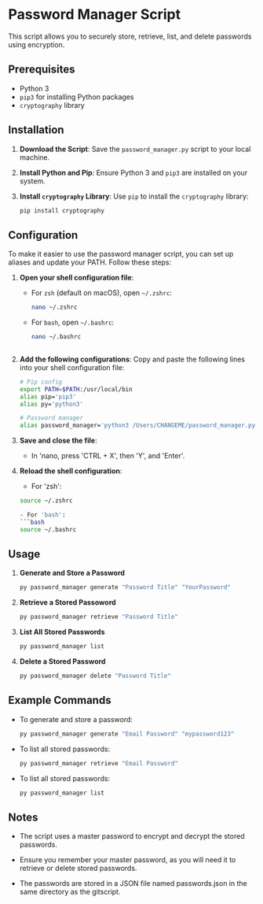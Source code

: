 # Password Manager Script

This script allows you to securely store, retrieve, list, and delete passwords using encryption. 

## Prerequisites

- Python 3
- `pip3` for installing Python packages
- `cryptography` library

## Installation

1. **Download the Script**:
   Save the `password_manager.py` script to your local machine.

2. **Install Python and Pip**:
   Ensure Python 3 and `pip3` are installed on your system.

3. **Install `cryptography` Library**:
   Use `pip` to install the `cryptography` library:

   ```bash
   pip install cryptography

## Configuration

To make it easier to use the password manager script, you can set up aliases and update your PATH. Follow these steps:

1. **Open your shell configuration file**:

   - For `zsh` (default on macOS), open `~/.zshrc`:
     ```bash
     nano ~/.zshrc
     
   - For `bash`, open `~/.bashrc`:
     ```bash
     nano ~/.bashrc
    

2. **Add the following configurations**:
   Copy and paste the following lines into your shell configuration file:

   ```bash
   # Pip config
   export PATH=$PATH:/usr/local/bin
   alias pip='pip3'
   alias py='python3'

   # Password manager
   alias password_manager='python3 /Users/CHANGEME/password_manager.py'

3. **Save and close the file**:
    - In 'nano, press 'CTRL + X', then 'Y', and 'Enter'.

4. **Reload the shell configuration**:
    - For 'zsh':
    ```bash
    source ~/.zshrc

    - For 'bash':
    ```bash
    source ~/.bashrc

## Usage 

1. **Generate and Store a Password**
   ```bash
   py password_manager generate "Password Title" "YourPassword"

2. **Retrieve a Stored Passoword**
   ```bash
   py password_manager retrieve "Password Title"

3. **List All Stored Passwords**
   ```bash
   py password_manager list

4. **Delete a Stored Password**
   ```bash
   py password_manager delete "Password Title"

## Example Commands

- To generate and store a password:
  ```bash
  py password_manager generate "Email Password" "mypassword123"

- To list all stored passwords:
  ```bash
  py password_manager retrieve "Email Password"

- To list all stored passwords:
  ```bash
  py password_manager list


## Notes

- The script uses a master password to encrypt and decrypt the stored passwords.

- Ensure you remember your master password, as you will need it to retrieve or delete stored passwords.

- The passwords are stored in a JSON file named passwords.json in the same directory as the gitscript. 